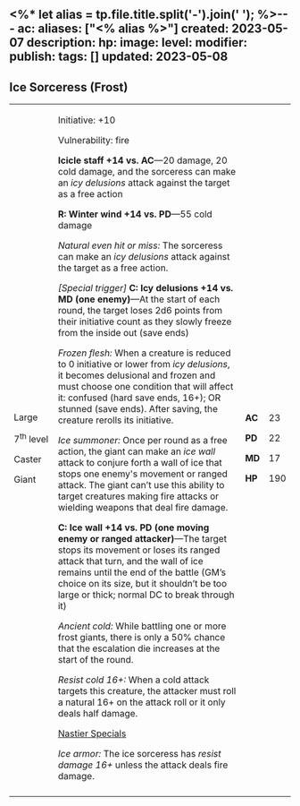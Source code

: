 <%* let alias = tp.file.title.split('-').join(' '); %>---
ac: 
aliases: ["<% alias %>"]
created: 2023-05-07
description: 
hp: 
image: 
level: 
modifier: 
publish: 
tags: []
updated: 2023-05-08
---

## Ice Sorceress (Frost)

<table>
<colgroup>
<col style="width: 16%" />
<col style="width: 71%" />
<col style="width: 5%" />
<col style="width: 6%" />
</colgroup>
<tbody>
<tr class="odd">
<td><p>Large</p>
<p>7<sup>th</sup> level</p>
<p>Caster</p>
<p>Giant</p></td>
<td><p>Initiative: +10</p>
<p>Vulnerability: fire</p>
<p><strong>Icicle staff +14 vs. AC</strong>—20 damage, 20 cold damage,
and the sorceress can make an <em>icy delusions</em> attack against the
target as a free action</p>
<p><strong>R: Winter wind +14 vs. PD</strong>—55 cold damage</p>
<p><em>Natural even hit or miss:</em> The sorceress can make an <em>icy
delusions</em> attack against the target as a free action.</p>
<p><em>[Special trigger]</em> <strong>C: Icy delusions +14 vs. MD (one
enemy)</strong>—At the start of each round, the target loses 2d6 points
from their initiative count as they slowly freeze from the inside out
(save ends)</p>
<p><em>Frozen flesh:</em> When a creature is reduced to 0 initiative or
lower from <em>icy delusions</em>, it becomes delusional and frozen and
must choose one condition that will affect it: confused (hard save ends,
16+); OR stunned (save ends). After saving, the creature rerolls its
initiative.</p>
<p><em>Ice summoner:</em> Once per round as a free action, the giant can
make an <em>ice wall</em> attack to conjure forth a wall of ice that
stops one enemy's movement or ranged attack. The giant can’t use this
ability to target creatures making fire attacks or wielding weapons that
deal fire damage.</p>
<p><strong>C: Ice wall +14 vs. PD (one moving enemy or ranged
attacker)</strong>—The target stops its movement or loses its ranged
attack that turn, and the wall of ice remains until the end of the
battle (GM’s choice on its size, but it shouldn’t be too large or thick;
normal DC to break through it)</p>
<p><em>Ancient cold:</em> While battling one or more frost giants, there
is only a 50% chance that the escalation die increases at the start of
the round.</p>
<p><em>Resist cold 16+:</em> When a cold attack targets this creature,
the attacker must roll a natural 16+ on the attack roll or it only deals
half damage.</p>
<p><u>Nastier Specials</u></p>
<p><em>Ice armor:</em> The ice sorceress has <em>resist damage 16+</em>
unless the attack deals fire damage.</p></td>
<td><p><strong>AC</strong></p>
<p><strong>PD</strong></p>
<p><strong>MD</strong></p>
<p><strong>HP</strong></p></td>
<td><p>23</p>
<p>22</p>
<p>17</p>
<p>190</p></td>
</tr>
<tr class="even">
<td></td>
<td></td>
<td></td>
<td></td>
</tr>
</tbody>
</table>

